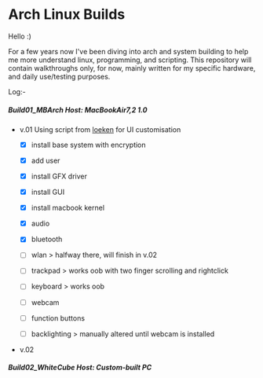 # Arch Linux Builds

Hello :)

For a few years now I've been diving into arch and system building to help me more understand linux, programming, and scripting.
This repository will contain walkthroughs only, for now, mainly written for my specific hardware, and daily use/testing purposes.

Log:-

##### Build01_MBArch          Host: MacBookAir7,2 1.0
- v.01   Using script from [loeken](https://github.com/loeken) for UI customisation
  - [x] install base system with encryption
  - [x] add user
  - [x] install GFX driver
  - [x] install GUI
  - [x] install macbook kernel
  - [x] audio
  - [x] bluetooth
  - [ ] wlan              > halfway there, will finish in v.02
  - [ ] trackpad          > works oob with two finger scrolling and rightclick
  - [ ] keyboard          > works oob
  - [ ] webcam
  - [ ] function buttons
  - [ ] backlighting      > manually altered until webcam is installed  



- v.02
      
##### Build02_WhiteCube       Host: Custom-built PC
